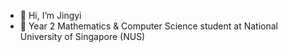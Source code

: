 - 👋 Hi, I’m Jingyi
- 👀 Year 2 Mathematics & Computer Science student at National University of Singapore (NUS)

<!---
jingyiiiiz/jingyiiiiz is a ✨ special ✨ repository because its `README.md` (this file) appears on your GitHub profile.
You can click the Preview link to take a look at your changes.
--->
